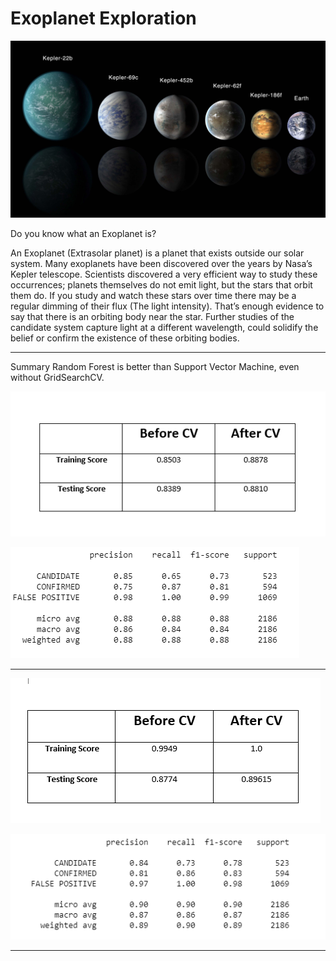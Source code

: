 # Exoplanet Exploration

![exoplanets.jpg](Images/exoplanets.jpg)

Do you know what an Exoplanet is?

An Exoplanet (Extrasolar planet) is a planet that exists outside
our solar system. Many exoplanets have been discovered over the
years by Nasa’s Kepler telescope. Scientists discovered a very
efficient way to study these occurrences; planets themselves do
not emit light, but the stars that orbit them do. If you study and
watch these stars over time there may be a regular dimming of their
flux (The light intensity). That’s enough evidence to say that there
is an orbiting body near the star. Further studies of the candidate
system capture light at a different wavelength, could solidify the
belief or confirm the existence of these orbiting bodies.

-------------------------------------------------------------------------------
Summary
Random Forest is better than Support Vector Machine, even without GridSearchCV.

![](Images/1.PNG)


![](Images/3.PNG)

-------------------------------------------------------------------------------

![](Images/2.PNG)


![](Images/4.PNG)

_______________________________________________________________________________





